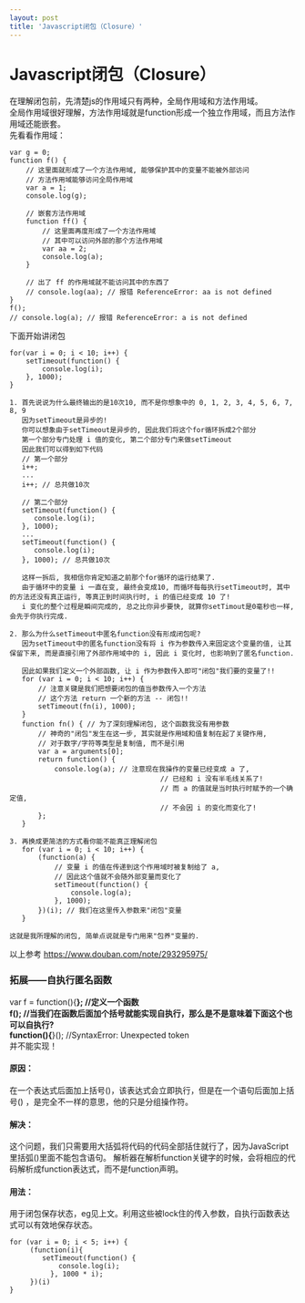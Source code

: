 ```yaml
---
layout: post
title: 'Javascript闭包（Closure）'
---
```

# Javascript闭包（Closure）
在理解闭包前，先清楚js的作用域只有两种，全局作用域和方法作用域。  
全局作用域很好理解，方法作用域就是function形成一个独立作用域，而且方法作用域还能嵌套。  
先看看作用域：
```
var g = 0;
function f() {
    // 这里面就形成了一个方法作用域, 能够保护其中的变量不能被外部访问
    // 方法作用域能够访问全局作用域
    var a = 1;
    console.log(g);

    // 嵌套方法作用域
    function ff() {
        // 这里面再度形成了一个方法作用域
        // 其中可以访问外部的那个方法作用域
        var aa = 2;
        console.log(a);
    }

    // 出了 ff 的作用域就不能访问其中的东西了
    // console.log(aa); // 报错 ReferenceError: aa is not defined
}
f();
// console.log(a); // 报错 ReferenceError: a is not defined  
```
下面开始讲闭包 
```
for(var i = 0; i < 10; i++) {
    setTimeout(function() {
        console.log(i);
    }, 1000);
}  

1. 首先说说为什么最终输出的是10次10, 而不是你想象中的 0, 1, 2, 3, 4, 5, 6, 7, 8, 9
   因为setTimeout是异步的!
   你可以想象由于setTimeout是异步的, 因此我们将这个for循环拆成2个部分
   第一个部分专门处理 i 值的变化, 第二个部分专门来做setTimeout
   因此我们可以得到如下代码
   // 第一个部分
   i++;
   ... 
   i++; // 总共做10次

   // 第二个部分
   setTimeout(function() {
      console.log(i);
   }, 1000);
   ...
   setTimeout(function() {
      console.log(i);
   }, 1000); // 总共做10次

   这样一拆后, 我相信你肯定知道之前那个for循环的运行结果了.
   由于循环中的变量 i 一直在变, 最终会变成10, 而循环每每执行setTimeout时, 其中的方法还没有真正运行, 等真正到时间执行时, i 的值已经变成 10 了!
   i 变化的整个过程是瞬间完成的, 总之比你异步要快, 就算你setTimout是0毫秒也一样, 会先于你执行完成.  

2. 那么为什么setTimeout中匿名function没有形成闭包呢?
   因为setTimeout中的匿名function没有将 i 作为参数传入来固定这个变量的值, 让其保留下来, 而是直接引用了外部作用域中的 i, 因此 i 变化时, 也影响到了匿名function.

   因此如果我们定义一个外部函数, 让 i 作为参数传入即可"闭包"我们要的变量了!!
   for (var i = 0; i < 10; i++) {
       // 注意关键是我们把想要闭包的值当参数传入一个方法
       // 这个方法 return 一个新的方法 -- 闭包!!
       setTimeout(fn(i), 1000);
   }
   function fn() { // 为了深刻理解闭包, 这个函数我没有用参数
       // 神奇的"闭包"发生在这一步, 其实就是作用域和值复制在起了关键作用,
       // 对于数字/字符等类型是复制值, 而不是引用
       var a = arguments[0];
       return function() {
           console.log(a); // 注意现在我操作的变量已经变成 a 了,
                                     // 已经和 i 没有半毛线关系了!
                                     // 而 a 的值就是当时执行时赋予的一个确定值,
                                     // 不会因 i 的变化而变化了!
       };
   }

3. 再换成更简洁的方式看你能不能真正理解闭包
   for (var i = 0; i < 10; i++) {
       (function(a) {
           // 变量 i 的值在传递到这个作用域时被复制给了 a,
           // 因此这个值就不会随外部变量而变化了
           setTimeout(function() {
               console.log(a);
           }, 1000);
       })(i); // 我们在这里传入参数来"闭包"变量
   }

这就是我所理解的闭包, 简单点说就是专门用来"包养"变量的.
```
以上参考 https://www.douban.com/note/293295975/  
### 拓展——自执行匿名函数  
var f = function(){****}; //定义一个函数  
f(); //当我们在函数后面加个括号就能实现自执行，那么是不是意味着下面这个也可以自执行?  
function(){****}();  //SyntaxError: Unexpected token   
并不能实现！  
#### 原因：  
在一个表达式后面加上括号()，该表达式会立即执行，但是在一个语句后面加上括号()    ，是完全不一样的意思，他的只是分组操作符。    
#### 解决：  
这个问题，我们只需要用大括弧将代码的代码全部括住就行了，因为JavaScript里括弧()里面不能包含语句。
解析器在解析function关键字的时候，会将相应的代码解析成function表达式，而不是function声明。  
#### 用法：  
用于闭包保存状态，eg见上文。利用这些被lock住的传入参数，自执行函数表达式可以有效地保存状态。
```
for (var i = 0; i < 5; i++) {
	 (function(i){
		setTimeout(function() {
		    console.log(i);
		  }, 1000 * i);
	 })(i)
}
```


